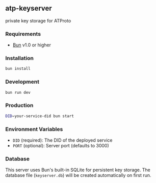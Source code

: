 ## atp-keyserver
private key storage for ATProto

### Requirements
- [Bun](https://bun.sh/) v1.0 or higher

### Installation
```bash
bun install
```

### Development
```bash
bun run dev
```

### Production
```bash
DID=your-service-did bun start
```

### Environment Variables
- `DID` (required): The DID of the deployed service
- `PORT` (optional): Server port (defaults to 3000)

### Database
This server uses Bun's built-in SQLite for persistent key storage. The database file (`keyserver.db`) will be created automatically on first run.
